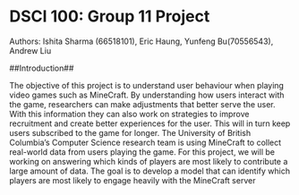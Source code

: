 # DSCI 100: Group 11 Project 
Authors: 
Ishita Sharma (66518101), Eric Haung, Yunfeng Bu(70556543), Andrew Liu

##Introduction## 

The objective of this project is to understand user behaviour when playing video games such as MineCraft. By understanding how users interact with the game, researchers can make adjustments that better serve the user. With this information they can also work on strategies to improve recruitment and create better experiences for the user. This will in turn keep users subscribed to the game for longer. The University of British Columbia’s Computer Science research team is using MineCraft to collect real-world data from users playing the game. For this project, we will be working on answering which kinds of players are most likely to contribute a large amount of data. The goal is to develop a model that can identify which players are most likely to engage heavily with the MineCraft server 
